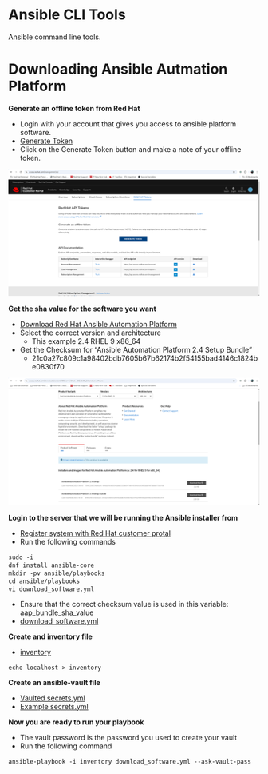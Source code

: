 Ansible CLI Tools
=========
Ansible command line tools.

Downloading Ansible Autmation Platform
=========

**Generate an offline token from Red Hat**

- Login with your account that gives you access to ansible platform software.
- [Generate Token](https://access.redhat.com/management/api "Generate Token")
- Click on the Generate Token button and make a note of your offline token.

![alt text](https://github.com/ericcames/ansible.cli/blob/main/images/CLItoken.png "Generate Token")


**Get the sha value for the software you want**

- [Download Red Hat Ansible Automation Platform](https://access.redhat.com/downloads/content/480/ver=2.4/rhel---9/2.4/x86_64/product-software "Download Red Hat Ansible Automation Platform")
- Select the correct version and architecture
  - This example 2.4 RHEL 9 x86_64
- Get the Checksum for “Ansible Automation Platform 2.4 Setup Bundle”
  - 21c0a27c809c1a98402bdb7605b67b62174b2f54155bad4146c1824be0830f70

![alt text](https://github.com/ericcames/ansible.cli/blob/main/images/CLIsha.png "Checksum")

**Login to the server that we will be running the Ansible installer from**

- [Register system with Red Hat customer protal](https://access.redhat.com/solutions/253273 "RHSM")
- Run the following commands
```
sudo -i
dnf install ansible-core
mkdir -pv ansible/playbooks
cd ansible/playbooks
vi download_software.yml
```
- Ensure that the correct checksum value is used in this variable: aap_bundle_sha_value
- [download_software.yml](https://github.com/ericcames/ansible.cli/blob/main/playbooks/download_software.yml "download_software.yml")

**Create and inventory file**

- [inventory](https://github.com/ericcames/ansible.cli/blob/main/playbooks/inventory "inventory")
```
echo localhost > inventory
```

**Create an ansible-vault file**

- [Vaulted secrets.yml](https://github.com/ericcames/ansible.cli/blob/main/playbooks/secrets.yml "Vaulted")
- [Example secrets.yml](https://github.com/ericcames/ansible.cli/blob/main/playbooks/secrets-example.yml "Example")

**Now you are ready to run your playbook**

- The vault password is the password you used to create your vault
- Run the following command
```
ansible-playbook -i inventory download_software.yml --ask-vault-pass
```